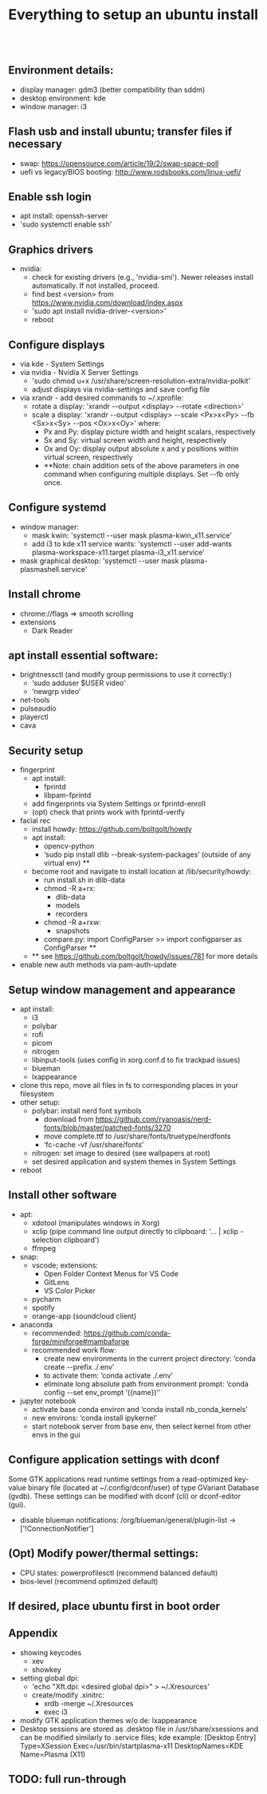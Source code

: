 # Everything to setup an ubuntu install
<br>
<br>

## Environment details:
- display manager: gdm3 (better compatibility than sddm)
- desktop environment: kde
- window manager: i3

## Flash usb and install ubuntu; transfer files if necessary
- swap: https://opensource.com/article/19/2/swap-space-poll
- uefi vs legacy/BIOS booting: http://www.rodsbooks.com/linux-uefi/

## Enable ssh login
- apt install: openssh-server
- 'sudo systemctl enable ssh'

## Graphics drivers
- nvidia:
    - check for existing drivers (e.g., 'nvidia-smi'). Newer releases install automatically. If not installed, proceed.
    - find best \<version\> from https://www.nvidia.com/download/index.aspx
    - 'sudo apt install nvidia-driver-\<version\>'
    - reboot
## Configure displays
- via kde - System Settings
- via nvidia - Nvidia X Server Settings
    - 'sudo chmod u+x /usr/share/screen-resolution-extra/nvidia-polkit'
    - adjust displays via nvidia-settings and save config file 
- via xrandr - add desired commands to ~/.xprofile:
    - rotate a display: 'xrandr --output \<display\> --rotate \<direction\>'
    - scale a display: 'xrandr --output \<display\> --scale \<Px\>x\<Py\> --fb \<Sx\>x\<Sy\> --pos \<Ox\>x\<Oy\>' where:
        - Px and Py: display picture width and height scalars, respectively
        - Sx and Sy: virtual screen width and height, respectively
        - Ox and Oy: display output absolute x and y positions within virtual screen, respectively  
        - **Note: chain addition sets of the above parameters in one command when configuring multiple displays. Set --fb only once. 

## Configure systemd
- window manager:
    - mask kwin: 'systemctl --user mask plasma-kwin_x11.service'
    - add i3 to kde x11 service wants: 'systemctl --user add-wants plasma-workspace-x11.target plasma-i3_x11.service'
- mask graphical desktop: 'systemctl --user mask plasma-plasmashell.service' 

## Install chrome
- chrome://flags ⇒ smooth scrolling
- extensions
    - Dark Reader

## apt install essential software:
- brightnessctl (and modify group permissions to use it correctly:)
    - ‘sudo adduser $USER video’
    - ‘newgrp video’
- net-tools
- pulseaudio
- playerctl
- cava

## Security setup
- fingerprint
    - apt install:
        - fprintd
        - libpam-fprintd
    - add fingerprints via System Settings or fprintd-enroll
    - (opt) check that prints work with fprintd-verify
- facial rec
    - install howdy: https://github.com/boltgolt/howdy
    - apt install: 
        - opencv-python
        - ‘sudo pip install dlib --break-system-packages’ (outside of any virtual env) **
    - become root and navigate to install location at /lib/security/howdy:
        - run install.sh in dlib-data
        - chmod -R a+rx:
            - dlib-data
            - models
            - recorders
        - chmod -R a+rxw:
            - snapshots
        - compare.py: import ConfigParser >> import configparser as ConfigParser **
    - ** see https://github.com/boltgolt/howdy/issues/781 for more details
- enable new auth methods via pam-auth-update

## Setup window management and appearance
- apt install:
    - i3 
    - polybar
    - rofi
    - picom
    - nitrogen
    - libinput-tools (uses config in xorg.conf.d to fix trackpad issues)
    - blueman
    - lxappearance
- clone this repo, move all files in fs to corresponding places in your filesystem
- other setup:
    - polybar: install nerd font symbols
        - download from https://github.com/ryanoasis/nerd-fonts/blob/master/patched-fonts/3270
        - move complete.ttf to /usr/share/fonts/truetype/nerdfonts
        - ‘fc-cache -vf /usr/share/fonts’
    - nitrogen: set image to desired (see wallpapers at root)
    - set desired application and system themes in System Settings
- reboot

## Install other software
- apt: 
    - xdotool (manipulates windows in Xorg)
    - xclip (pipe command line output directly to clipboard: '... | xclip -selection clipboard')
    - ffmpeg
- snap:
    - vscode; extensions:
        - Open Folder Context Menus for VS Code
        - GitLens
        - VS Color Picker
    - pycharm
    - spotify
    - orange-app (soundcloud client)
- anaconda
    - recommended: https://github.com/conda-forge/miniforge#mambaforge
    - recommended work flow:
        - create new environments in the current project directory: ‘conda create --prefix ./.env’
        - to activate them: ‘conda activate ./.env’
        - eliminate long absolute path from environment prompt: ‘conda config --set env_prompt ‘({name})’’
- jupyter notebook
    - activate base conda environ and ‘conda install nb_conda_kernels’
    - new environs: ‘conda install ipykernel’
    - start notebook server from base env, then select kernel from other envs in the gui

## Configure application settings with dconf
Some GTK applications read runtime settings from a read-optimized key-value 
binary file (located at ~/.config/dconf/user) of type GVariant Database (gvdb). 
These settings can be modified with dconf (cli) or dconf-editor (gui). 
- disable blueman notifications: /org/blueman/general/plugin-list -> ['!ConnectionNotifier']

## (Opt) Modify power/thermal settings:
- CPU states: powerprofilesctl (recommend balanced default)
- bios-level (recommend optimized default)

## If desired, place ubuntu first in boot order

## Appendix
- showing keycodes
    - xev
    - showkey
- setting global dpi:
    -  'echo "Xft.dpi: \<desired global dpi\>" > ~/.Xresources'
    -  create/modify .xinitrc:
        - xrdb -merge ~/.Xresources
        - exec i3
- modify GTK application themes w/o de: lxappearance
- Desktop sessions are stored as .desktop file in /usr/share/xsessions and can 
be modified similarly to .service files; kde example:
    [Desktop Entry]
    Type=XSession
    Exec=/usr/bin/startplasma-x11
    DesktopNames=KDE
    Name=Plasma (X11)


## TODO: full run-through

